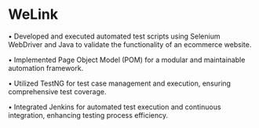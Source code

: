 # WeLink
•	Developed and executed automated test scripts using Selenium WebDriver and Java to validate the functionality of an ecommerce website.

•	Implemented Page Object Model (POM) for a modular and maintainable automation framework.

•	Utilized TestNG for test case management and execution, ensuring comprehensive test coverage.

•	Integrated Jenkins for automated test execution and continuous integration, enhancing testing process efficiency.
